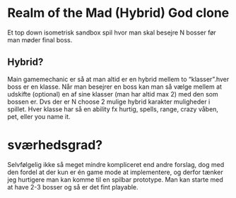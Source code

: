 # Realm of the Mad (Hybrid) God clone
Et top down isometrisk sandbox spil hvor man skal besejre N bosser før man møder final boss.

## Hybrid?
Main gamemechanic er så at man altid er en hybrid mellem to “klasser”.hver boss er en klasse. Når man besejrer en boss kan man så vælge mellem at udskifte (optional) en af sine klasser (man har altid max 2) med den som bossen er.
Dvs der er N choose 2 mulige hybrid karakter muligheder i spillet. Hver klasse har så en ability fx hurtig, spells, range, crazy våben, pet, eller you name it.

# sværhedsgrad?
Selvfølgelig ikke så meget mindre kompliceret end andre forslag, dog med den fordel at der kun er én game mode at implementere, og derfor tænker jeg hurtigere man kan komme til en spilbar prototype. Man kan starte med at have 2-3 bosser og så er det fint playable.